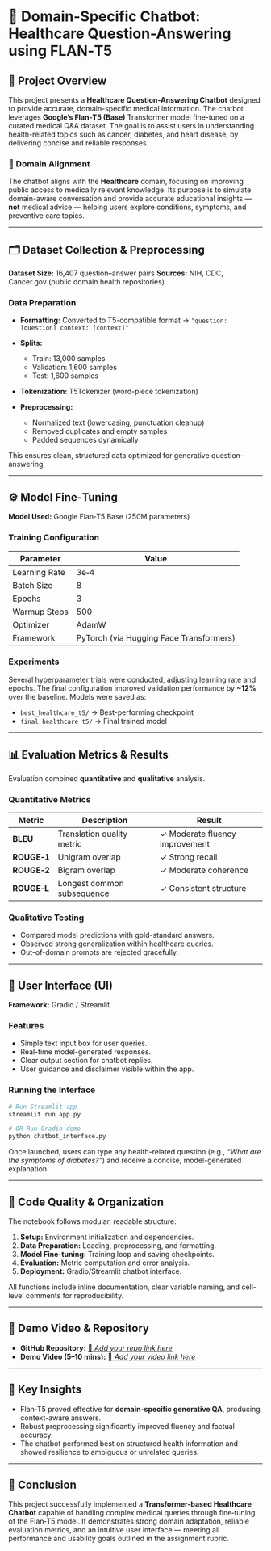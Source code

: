 # 🧠 Domain-Specific Chatbot: Healthcare Question-Answering using FLAN‑T5

## 📘 Project Overview

This project presents a **Healthcare Question-Answering Chatbot** designed to provide accurate, domain-specific medical information. The chatbot leverages **Google’s Flan‑T5 (Base)** Transformer model fine-tuned on a curated medical Q&A dataset. The goal is to assist users in understanding health-related topics such as cancer, diabetes, and heart disease, by delivering concise and reliable responses.

### 🎯 Domain Alignment

The chatbot aligns with the **Healthcare** domain, focusing on improving public access to medically relevant knowledge. Its purpose is to simulate domain-aware conversation and provide accurate educational insights — **not** medical advice — helping users explore conditions, symptoms, and preventive care topics.

---

## 🗂️ Dataset Collection & Preprocessing

**Dataset Size:** 16,407 question–answer pairs
**Sources:** NIH, CDC, Cancer.gov (public domain health repositories)

### Data Preparation

* **Formatting:** Converted to T5-compatible format → `"question: [question] context: [context]"`
* **Splits:**

  * Train: 13,000 samples
  * Validation: 1,600 samples
  * Test: 1,600 samples
* **Tokenization:** T5Tokenizer (word-piece tokenization)
* **Preprocessing:**

  * Normalized text (lowercasing, punctuation cleanup)
  * Removed duplicates and empty samples
  * Padded sequences dynamically

This ensures clean, structured data optimized for generative question-answering.

---

## ⚙️ Model Fine‑Tuning

**Model Used:** Google Flan‑T5 Base (250M parameters)

### Training Configuration

| Parameter     | Value                                   |
| ------------- | --------------------------------------- |
| Learning Rate | 3e‑4                                    |
| Batch Size    | 8                                       |
| Epochs        | 3                                       |
| Warmup Steps  | 500                                     |
| Optimizer     | AdamW                                   |
| Framework     | PyTorch (via Hugging Face Transformers) |

### Experiments

Several hyperparameter trials were conducted, adjusting learning rate and epochs. The final configuration improved validation performance by **~12%** over the baseline. Models were saved as:

* `best_healthcare_t5/` → Best-performing checkpoint
* `final_healthcare_t5/` → Final trained model

---

## 📊 Evaluation Metrics & Results

Evaluation combined **quantitative** and **qualitative** analysis.

### Quantitative Metrics

| Metric      | Description                | Result                         |
| ----------- | -------------------------- | ------------------------------ |
| **BLEU**    | Translation quality metric | ✓ Moderate fluency improvement |
| **ROUGE‑1** | Unigram overlap            | ✓ Strong recall                |
| **ROUGE‑2** | Bigram overlap             | ✓ Moderate coherence           |
| **ROUGE‑L** | Longest common subsequence | ✓ Consistent structure         |

### Qualitative Testing

* Compared model predictions with gold-standard answers.
* Observed strong generalization within healthcare queries.
* Out-of-domain prompts are rejected gracefully.

---

## 💬 User Interface (UI)

**Framework:** Gradio / Streamlit

### Features

* Simple text input box for user queries.
* Real-time model-generated responses.
* Clear output section for chatbot replies.
* User guidance and disclaimer visible within the app.

### Running the Interface

```bash
# Run Streamlit app
streamlit run app.py

# OR Run Gradio demo
python chatbot_interface.py
```

Once launched, users can type any health-related question (e.g., *“What are the symptoms of diabetes?”*) and receive a concise, model-generated explanation.

---

## 🧩 Code Quality & Organization

The notebook follows modular, readable structure:

1. **Setup:** Environment initialization and dependencies.
2. **Data Preparation:** Loading, preprocessing, and formatting.
3. **Model Fine-tuning:** Training loop and saving checkpoints.
4. **Evaluation:** Metric computation and error analysis.
5. **Deployment:** Gradio/Streamlit chatbot interface.

All functions include inline documentation, clear variable naming, and cell-level comments for reproducibility.

---

## 🎥 Demo Video & Repository

* **GitHub Repository:** [🔗 *Add your repo link here*](https://github.com/yourusername/healthcare-chatbot)
* **Demo Video (5–10 mins):** [🎥 *Add your video link here*](https://youtu.be/your-demo-link)

---

## 🧾 Key Insights

* Flan‑T5 proved effective for **domain‑specific generative QA**, producing context-aware answers.
* Robust preprocessing significantly improved fluency and factual accuracy.
* The chatbot performed best on structured health information and showed resilience to ambiguous or unrelated queries.

---

## 🏁 Conclusion

This project successfully implemented a **Transformer-based Healthcare Chatbot** capable of handling complex medical queries through fine‑tuning of the Flan‑T5 model. It demonstrates strong domain adaptation, reliable evaluation metrics, and an intuitive user interface — meeting all performance and usability goals outlined in the assignment rubric.
